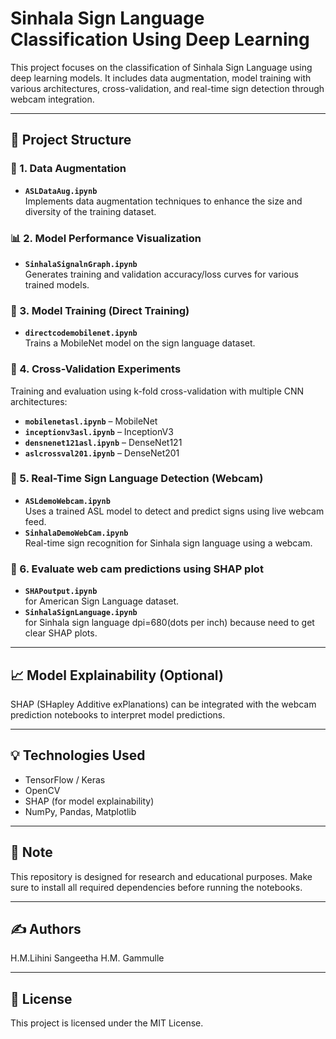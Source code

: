 # Sinhala Sign Language Classification Using Deep Learning

This project focuses on the classification of Sinhala Sign Language using deep learning models. It includes data augmentation, model training with various architectures, cross-validation, and real-time sign detection through webcam integration. 

---

## 📁 Project Structure

### 🔄 1. Data Augmentation
- **`ASLDataAug.ipynb`**  
  Implements data augmentation techniques to enhance the size and diversity of the training dataset.

### 📊 2. Model Performance Visualization
- **`SinhalaSignalnGraph.ipynb`**  
  Generates training and validation accuracy/loss curves for various trained models.

### 🧠 3. Model Training (Direct Training)
- **`directcodemobilenet.ipynb`**  
  Trains a MobileNet model on the sign language dataset.

### 🔁 4. Cross-Validation Experiments
Training and evaluation using k-fold cross-validation with multiple CNN architectures:
- **`mobilenetasl.ipynb`** – MobileNet  
- **`inceptionv3asl.ipynb`** – InceptionV3  
- **`densnenet121asl.ipynb`** – DenseNet121  
- **`aslcrossval201.ipynb`** – DenseNet201

### 🎥 5. Real-Time Sign Language Detection (Webcam)
- **`ASLdemoWebcam.ipynb`**  
  Uses a trained ASL model to detect and predict signs using live webcam feed.  
- **`SinhalaDemoWebCam.ipynb`**  
  Real-time sign recognition for Sinhala sign language using a webcam.

### 🎥 6. Evaluate web cam predictions using SHAP plot
- **`SHAPoutput.ipynb`**  
 for American Sign Language dataset.  
- **`SinhalaSignLanguage.ipynb`**  
  for Sinhala sign language dpi=680(dots per inch) because need to get clear SHAP plots.

---

## 📈 Model Explainability (Optional)
SHAP (SHapley Additive exPlanations) can be integrated with the webcam prediction notebooks to interpret model predictions.

---

## 💡 Technologies Used
- TensorFlow / Keras
- OpenCV
- SHAP (for model explainability)
- NumPy, Pandas, Matplotlib

---

## 📌 Note
This repository is designed for research and educational purposes. Make sure to install all required dependencies before running the notebooks.

---

## ✍️ Authors
H.M.Lihini Sangeetha
H.M. Gammulle

---

## 📜 License
This project is licensed under the MIT License.

